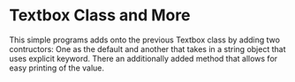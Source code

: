 # Textbox Class and More
This simple programs adds onto the previous Textbox class by adding two contructors: One as the default and another that takes in a string object that uses explicit keyword. There an additionally added method that allows for easy printing of the value.
